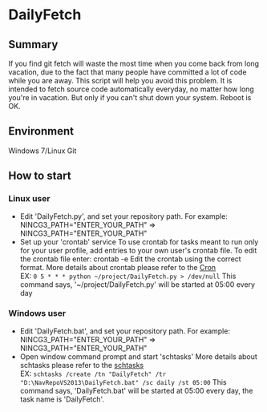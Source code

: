 # DailyFetch
## Summary
If you find git fetch will waste the most time when you come back from long vacation, due to the fact that many people have committed a lot of code while you are away. This script will help you avoid this problem. It is intended to fetch source code automatically everyday, no matter how long you're in vacation. But only if you can't shut down your system. Reboot is OK.

## Environment
Windows 7/Linux
Git

## How to start
### Linux user
- Edit 'DailyFetch.py', and set your repository path. For example:
	NINCG3_PATH="ENTER_YOUR_PATH" => NINCG3_PATH="ENTER_YOUR_PATH"
- Set up your 'crontab' service
To use crontab for tasks meant to run only for your user profile, add entries to your own user's crontab file. To edit the crontab file enter: 
	crontab -e
Edit the crontab using the correct format. More details about crontab please refer to the [Cron](https://en.wikipedia.org/wiki/Cron)<br />
EX:
`0 5 * * * python ~/project/DailyFetch.py > /dev/null`
This command says, '~/project/DailyFetch.py' will be started at 05:00 every day

### Windows user
- Edit 'DailyFetch.bat', and set your repository path. For example: 
	NINCG3_PATH="ENTER_YOUR_PATH" => NINCG3_PATH="ENTER_YOUR_PATH"
- Open window command prompt and start 'schtasks'
More details about schtasks please refer to the [schtasks](https://technet.microsoft.com/en-us/library/cc725744%28v=ws.11%29.aspx)<br />
EX:
`schtasks /create /tn "DailyFetch" /tr "D:\NavRepoVS2013\DailyFetch.bat" /sc daily /st 05:00`
This command says, 'DailyFetch.bat' will be started at 05:00 every day, the task name is 'DailyFetch'.

